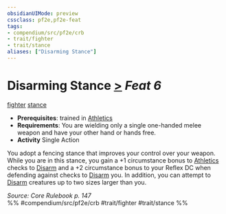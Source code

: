 ```yaml
---
obsidianUIMode: preview
cssclass: pf2e,pf2e-feat
tags:
- compendium/src/pf2e/crb
- trait/fighter
- trait/stance
aliases: ["Disarming Stance"]
---
```

# Disarming Stance  [>](../../rules/core-rulebook/chapter-9-playing-the-game.md#Actions "Single Action") *Feat 6*  
[fighter](../../rules/traits/fighter.md)  [stance](../../rules/traits/stance.md)  

- **Prerequisites**: trained in [Athletics](../skills.md#Athletics)
- **Requirements**: You are wielding only a single one-handed melee weapon and have your other hand or hands free.
- **Activity** Single Action

You adopt a fencing stance that improves your control over your weapon. While you are in this stance, you gain a +1 circumstance bonus to [Athletics](../skills.md#Athletics) checks to [Disarm](../../rules/actions/disarm.md) and a +2 circumstance bonus to your Reflex DC when defending against checks to [Disarm](../../rules/actions/disarm.md) you. In addition, you can attempt to [Disarm](../../rules/actions/disarm.md) creatures up to two sizes larger than you.

*Source: Core Rulebook p. 147*  
%% #compendium/src/pf2e/crb #trait/fighter #trait/stance %%